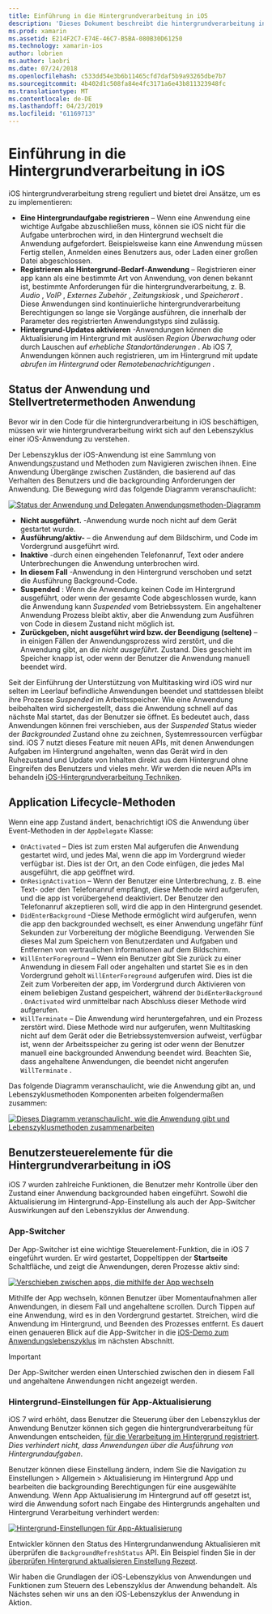 ```yaml
---
title: Einführung in die Hintergrundverarbeitung in iOS
description: 'Dieses Dokument beschreibt die hintergrundverarbeitung in iOS: Anwendungszustand, Application Lifecycle-Methoden und Aktualisierung im Hintergrund-app.'
ms.prod: xamarin
ms.assetid: E214F2C7-E74E-46C7-B5BA-080B30D61250
ms.technology: xamarin-ios
author: lobrien
ms.author: laobri
ms.date: 07/24/2018
ms.openlocfilehash: c533dd54e3b6b11465cfd7daf5b9a93265dbe7b7
ms.sourcegitcommit: 4b402d1c508fa84e4fc3171a6e43b811323948fc
ms.translationtype: MT
ms.contentlocale: de-DE
ms.lasthandoff: 04/23/2019
ms.locfileid: "61169713"
---
```

# <a name="introduction-to-backgrounding-in-ios"></a>Einführung in die Hintergrundverarbeitung in iOS

iOS hintergrundverarbeitung streng reguliert und bietet drei Ansätze, um es zu implementieren:

-  **Eine Hintergrundaufgabe registrieren** – Wenn eine Anwendung eine wichtige Aufgabe abzuschließen muss, können sie iOS nicht für die Aufgabe unterbrochen wird, in den Hintergrund wechselt die Anwendung aufgefordert. Beispielsweise kann eine Anwendung müssen Fertig stellen, Anmelden eines Benutzers aus, oder Laden einer großen Datei abgeschlossen.
-  **Registrieren als Hintergrund-Bedarf-Anwendung** – Registrieren einer app kann als eine bestimmte Art von Anwendung, von denen bekannt ist, bestimmte Anforderungen für die hintergrundverarbeitung, z. B. *Audio* , *VoIP* ,  *Externes Zubehör* , *Zeitungskiosk* , und *Speicherort* . Diese Anwendungen sind kontinuierliche hintergrundverarbeitung Berechtigungen so lange sie Vorgänge ausführen, die innerhalb der Parameter des registrierten Anwendungstyps sind zulässig.
-  **Hintergrund-Updates aktivieren** -Anwendungen können die Aktualisierung im Hintergrund mit auslösen *Region Überwachung* oder durch Lauschen auf *erhebliche Standortänderungen* . Ab iOS 7, Anwendungen können auch registrieren, um im Hintergrund mit update *abrufen im Hintergrund* oder *Remotebenachrichtigungen* .


## <a name="application-states-and-application-delegate-methods"></a>Status der Anwendung und Stellvertretermethoden Anwendung

Bevor wir in den Code für die hintergrundverarbeitung in iOS beschäftigen, müssen wir wie hintergrundverarbeitung wirkt sich auf den Lebenszyklus einer iOS-Anwendung zu verstehen.

Der Lebenszyklus der iOS-Anwendung ist eine Sammlung von Anwendungszustand und Methoden zum Navigieren zwischen ihnen. Eine Anwendung Übergänge zwischen Zuständen, die basierend auf das Verhalten des Benutzers und die backgrounding Anforderungen der Anwendung. Die Bewegung wird das folgende Diagramm veranschaulicht:

 [![](introduction-to-backgrounding-in-ios-images/applicationlifecycle-.png "Status der Anwendung und Delegaten Anwendungsmethoden-Diagramm")](introduction-to-backgrounding-in-ios-images/applicationlifecycle-.png#lightbox)

-  **Nicht ausgeführt.** -Anwendung wurde noch nicht auf dem Gerät gestartet wurde.
-  **Ausführung/aktiv-** – die Anwendung auf dem Bildschirm, und Code im Vordergrund ausgeführt wird.
-  **Inaktive** -durch einen eingehenden Telefonanruf, Text oder andere Unterbrechungen die Anwendung unterbrochen wird.
-  **In diesem Fall** -Anwendung in den Hintergrund verschoben und setzt die Ausführung Background-Code.
-  **Suspended** : Wenn die Anwendung keinen Code im Hintergrund ausgeführt, oder wenn der gesamte Code abgeschlossen wurde, kann die Anwendung kann *Suspended* vom Betriebssystem. Ein angehaltener Anwendung Prozess bleibt aktiv, aber die Anwendung zum Ausführen von Code in diesem Zustand nicht möglich ist.
-  **Zurückgeben, nicht ausgeführt wird bzw. der Beendigung (seltene)** – in einigen Fällen der Anwendungsprozess wird zerstört, und die Anwendung gibt, an die *nicht ausgeführt.* Zustand. Dies geschieht im Speicher knapp ist, oder wenn der Benutzer die Anwendung manuell beendet wird.


Seit der Einführung der Unterstützung von Multitasking wird iOS wird nur selten im Leerlauf befindliche Anwendungen beendet und stattdessen bleibt ihre Prozesse *Suspended* im Arbeitsspeicher. Wie eine Anwendung beibehalten wird sichergestellt, dass die Anwendung schnell auf das nächste Mal startet, das der Benutzer sie öffnet. Es bedeutet auch, dass Anwendungen können frei verschieben, aus der *Suspended* Status wieder der *Backgrounded* Zustand ohne zu zeichnen, Systemressourcen verfügbar sind. iOS 7 nutzt dieses Feature mit neuen APIs, mit denen Anwendungen Aufgaben im Hintergrund angehalten, wenn das Gerät wird in den Ruhezustand und Update von Inhalten direkt aus dem Hintergrund ohne Eingreifen des Benutzers und vieles mehr. Wir werden die neuen APIs im behandeln [iOS-Hintergrundverarbeitung Techniken](~/ios/app-fundamentals/backgrounding/ios-backgrounding-techniques/index.md).

## <a name="application-lifecycle-methods"></a>Application Lifecycle-Methoden

Wenn eine app Zustand ändert, benachrichtigt iOS die Anwendung über Event-Methoden in der `AppDelegate` Klasse:

-  `OnActivated` – Dies ist zum ersten Mal aufgerufen die Anwendung gestartet wird, und jedes Mal, wenn die app im Vordergrund wieder verfügbar ist. Dies ist der Ort, an den Code einfügen, die jedes Mal ausgeführt, die app geöffnet wird.
-  `OnResignActivation` – Wenn der Benutzer eine Unterbrechung, z. B. eine Text- oder den Telefonanruf empfängt, diese Methode wird aufgerufen, und die app ist vorübergehend deaktiviert. Der Benutzer den Telefonanruf akzeptieren soll, wird die app in den Hintergrund gesendet.
-  `DidEnterBackground` -Diese Methode ermöglicht wird aufgerufen, wenn die app den backgrounded wechselt, es einer Anwendung ungefähr fünf Sekunden zur Vorbereitung der mögliche Beendigung. Verwenden Sie dieses Mal zum Speichern von Benutzerdaten und Aufgaben und Entfernen von vertraulichen Informationen auf dem Bildschirm.
-  `WillEnterForeground` – Wenn ein Benutzer gibt Sie zurück zu einer Anwendung in diesem Fall oder angehalten und startet Sie es in den Vordergrund geholt `WillEnterForeground` aufgerufen wird. Dies ist die Zeit zum Vorbereiten der app, im Vordergrund durch Aktivieren von einem beliebigen Zustand gespeichert, während der `DidEnterBackground` .  `OnActivated` wird unmittelbar nach Abschluss dieser Methode wird aufgerufen.
-  `WillTerminate` – Die Anwendung wird heruntergefahren, und ein Prozess zerstört wird. Diese Methode wird nur aufgerufen, wenn Multitasking nicht auf dem Gerät oder die Betriebssystemversion aufweist, verfügbar ist, wenn der Arbeitsspeicher zu gering ist oder wenn der Benutzer manuell eine backgrounded Anwendung beendet wird. Beachten Sie, dass angehaltene Anwendungen, die beendet nicht angerufen `WillTerminate` .


Das folgende Diagramm veranschaulicht, wie die Anwendung gibt an, und Lebenszyklusmethoden Komponenten arbeiten folgendermaßen zusammen:

 [![](introduction-to-backgrounding-in-ios-images/image2.png "Dieses Diagramm veranschaulicht, wie die Anwendung gibt und Lebenszyklusmethoden zusammenarbeiten")](introduction-to-backgrounding-in-ios-images/image2.png#lightbox)

## <a name="user-controls-for-backgrounding-in-ios"></a>Benutzersteuerelemente für die Hintergrundverarbeitung in iOS

iOS 7 wurden zahlreiche Funktionen, die Benutzer mehr Kontrolle über den Zustand einer Anwendung backgrounded haben eingeführt. Sowohl die Aktualisierung im Hintergrund-App-Einstellung als auch der App-Switcher Auswirkungen auf den Lebenszyklus der Anwendung.

### <a name="app-switcher"></a>App-Switcher

Der App-Switcher ist eine wichtige Steuerelement-Funktion, die in iOS 7 eingeführt wurden. Er wird gestartet, Doppeltippen der **Startseite** Schaltfläche, und zeigt die Anwendungen, deren Prozesse aktiv sind:

 [![](introduction-to-backgrounding-in-ios-images/app-switcher-.png "Verschieben zwischen apps, die mithilfe der App wechseln")](introduction-to-backgrounding-in-ios-images/app-switcher-.png#lightbox)

Mithilfe der App wechseln, können Benutzer über Momentaufnahmen aller Anwendungen, in diesem Fall und angehaltene scrollen. Durch Tippen auf eine Anwendung, wird es in den Vordergrund gestartet. Streichen, wird die Anwendung im Hintergrund, und Beenden des Prozesses entfernt. Es dauert einen genaueren Blick auf die App-Switcher in die [iOS-Demo zum Anwendungslebenszyklus](~/ios/app-fundamentals/backgrounding/application-lifecycle-demo.md) im nächsten Abschnitt.

> [!IMPORTANT]
> Der App-Switcher werden einen Unterschied zwischen den in diesem Fall und angehaltene Anwendungen nicht angezeigt werden.



### <a name="background-app-refresh-settings"></a>Hintergrund-Einstellungen für App-Aktualisierung

iOS 7 wird erhöht, dass Benutzer die Steuerung über den Lebenszyklus der Anwendung Benutzer können sich gegen die hintergrundverarbeitung für Anwendungen entscheiden, [für die Verarbeitung im Hintergrund registriert](~/ios/app-fundamentals/backgrounding/ios-backgrounding-techniques/registering-applications-to-run-in-background.md). *Dies verhindert nicht, dass Anwendungen über die Ausführung von Hintergrundaufgaben*.

Benutzer können diese Einstellung ändern, indem Sie die Navigation zu <span class="uiitem">Einstellungen > Allgemein > Aktualisierung im Hintergrund App</span> und bearbeiten die backgrounding Berechtigungen für eine ausgewählte Anwendung. Wenn App Aktualisierung im Hintergrund auf off gesetzt ist, wird die Anwendung sofort nach Eingabe des Hintergrunds angehalten und Hintergrund Verarbeitung verhindert werden:

 [![](introduction-to-backgrounding-in-ios-images/settings-.png "Hintergrund-Einstellungen für App-Aktualisierung")](introduction-to-backgrounding-in-ios-images/settings-.png#lightbox)

Entwickler können den Status des Hintergrundanwendung Aktualisieren mit überprüfen die `BackgroundRefreshStatus` API. Ein Beispiel finden Sie in der [überprüfen Hintergrund aktualisieren Einstellung Rezept](https://github.com/xamarin/recipes/tree/master/Recipes/ios/multitasking/check_background_refresh_setting).

Wir haben die Grundlagen der iOS-Lebenszyklus von Anwendungen und Funktionen zum Steuern des Lebenszyklus der Anwendung behandelt. Als Nächstes sehen wir uns an den iOS-Lebenszyklus der Anwendung in Aktion.

